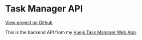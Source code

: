 Task Manager API
================

[View project on Github](https://github.com/neilrussell6/laravel5-task-manager-api)

This is the backend API from my [Vuejs Task Manager Web App](/task-manager-api).
